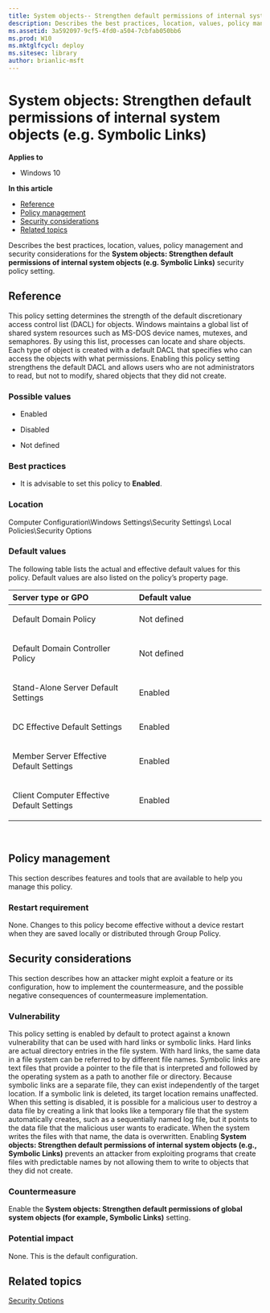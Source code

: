 ```yaml
---
title: System objects-- Strengthen default permissions of internal system objects (e.g. Symbolic Links) (Windows 10)
description: Describes the best practices, location, values, policy management and security considerations for the System objects-- Strengthen default permissions of internal system objects (e.g. Symbolic Links) security policy setting.
ms.assetid: 3a592097-9cf5-4fd0-a504-7cbfab050bb6
ms.prod: W10
ms.mktglfcycl: deploy
ms.sitesec: library
author: brianlic-msft
---
```


# System objects: Strengthen default permissions of internal system objects (e.g. Symbolic Links)


**Applies to**

-   Windows 10

**In this article**

-   [Reference](#reference)
-   [Policy management](#policy_management)
-   [Security considerations](#security_considerations)
-   [Related topics](#related_topics)

Describes the best practices, location, values, policy management and security considerations for the **System objects: Strengthen default permissions of internal system objects (e.g. Symbolic Links)** security policy setting.

## Reference


This policy setting determines the strength of the default discretionary access control list (DACL) for objects. Windows maintains a global list of shared system resources such as MS-DOS device names, mutexes, and semaphores. By using this list, processes can locate and share objects. Each type of object is created with a default DACL that specifies who can access the objects with what permissions. Enabling this policy setting strengthens the default DACL and allows users who are not administrators to read, but not to modify, shared objects that they did not create.

### Possible values

-   Enabled

-   Disabled

-   Not defined

### Best practices

-   It is advisable to set this policy to **Enabled**.

### Location

Computer Configuration\\Windows Settings\\Security Settings\\ Local Policies\\Security Options

### Default values

The following table lists the actual and effective default values for this policy. Default values are also listed on the policy’s property page.

<table>
<colgroup>
<col width="50%" />
<col width="50%" />
</colgroup>
<thead>
<tr class="header">
<th align="left">Server type or GPO</th>
<th align="left">Default value</th>
</tr>
</thead>
<tbody>
<tr class="odd">
<td align="left"><p>Default Domain Policy</p></td>
<td align="left"><p>Not defined</p></td>
</tr>
<tr class="even">
<td align="left"><p>Default Domain Controller Policy</p></td>
<td align="left"><p>Not defined</p></td>
</tr>
<tr class="odd">
<td align="left"><p>Stand-Alone Server Default Settings</p></td>
<td align="left"><p>Enabled</p></td>
</tr>
<tr class="even">
<td align="left"><p>DC Effective Default Settings</p></td>
<td align="left"><p>Enabled</p></td>
</tr>
<tr class="odd">
<td align="left"><p>Member Server Effective Default Settings</p></td>
<td align="left"><p>Enabled</p></td>
</tr>
<tr class="even">
<td align="left"><p>Client Computer Effective Default Settings</p></td>
<td align="left"><p>Enabled</p></td>
</tr>
</tbody>
</table>

 

## Policy management


This section describes features and tools that are available to help you manage this policy.

### Restart requirement

None. Changes to this policy become effective without a device restart when they are saved locally or distributed through Group Policy.

## Security considerations


This section describes how an attacker might exploit a feature or its configuration, how to implement the countermeasure, and the possible negative consequences of countermeasure implementation.

### Vulnerability

This policy setting is enabled by default to protect against a known vulnerability that can be used with hard links or symbolic links. Hard links are actual directory entries in the file system. With hard links, the same data in a file system can be referred to by different file names. Symbolic links are text files that provide a pointer to the file that is interpreted and followed by the operating system as a path to another file or directory. Because symbolic links are a separate file, they can exist independently of the target location. If a symbolic link is deleted, its target location remains unaffected. When this setting is disabled, it is possible for a malicious user to destroy a data file by creating a link that looks like a temporary file that the system automatically creates, such as a sequentially named log file, but it points to the data file that the malicious user wants to eradicate. When the system writes the files with that name, the data is overwritten. Enabling **System objects: Strengthen default permissions of internal system objects (e.g., Symbolic Links)** prevents an attacker from exploiting programs that create files with predictable names by not allowing them to write to objects that they did not create.

### Countermeasure

Enable the **System objects: Strengthen default permissions of global system objects (for example, Symbolic Links)** setting.

### Potential impact

None. This is the default configuration.

## Related topics


[Security Options](security-options.md)

 

 





